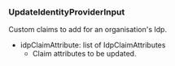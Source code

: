 ### UpdateIdentityProviderInput
Custom claims to add for an organisation's Idp.

- idpClaimAttribute: list of IdpClaimAttributes
  - Claim attributes to be updated.
